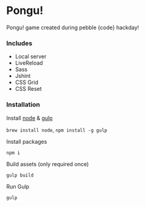 # Pongu!

Pongu! game created during pebble {code} hackday!

### Includes
* Local server
* LiveReload
* Sass
* Jshint
* CSS Grid
* CSS Reset

### Installation

Install [node](http://nodejs.org/) & [gulp](http://gulpjs.com/)

`brew install node`, `npm install -g gulp`

Install packages

`npm i`

Build assets (only required once)

`gulp build`

Run Gulp

`gulp`
